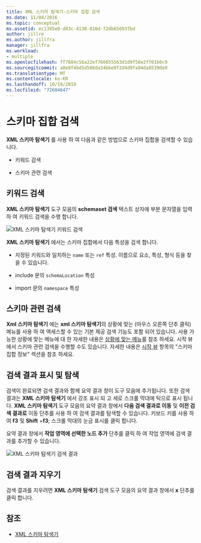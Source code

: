 ```yaml
---
title: XML 스키마 탐색기-스키마 집합 검색
ms.date: 11/04/2016
ms.topic: conceptual
ms.assetid: ec1395e0-d03c-4130-810d-f2db656937bd
author: jillre
ms.author: jillfra
manager: jillfra
ms.workload:
- multiple
ms.openlocfilehash: ff7684c56a22ef760655563d1d9f58e2ff01b0c9
ms.sourcegitcommit: a8e8f4bd5d508da34bbe9f2d4d9fa94da0539de0
ms.translationtype: MT
ms.contentlocale: ko-KR
ms.lasthandoff: 10/19/2019
ms.locfileid: "72604647"
---
```

# <a name="search-the-schema-set"></a>스키마 집합 검색

**XML 스키마 탐색기** 를 사용 하 여 다음과 같은 방법으로 스키마 집합을 검색할 수 있습니다.

- 키워드 검색

- 스키마 관련 검색

## <a name="keyword-search"></a>키워드 검색

**XML 스키마 탐색기** 도구 모음의 **schemaset 검색** 텍스트 상자에 부분 문자열을 입력 하 여 키워드 검색을 수행 합니다.

![XML 스키마 탐색기 키워드 검색](../xml-tools/media/schemaexplorersearch.gif)

**XML 스키마 탐색기** 에서는 스키마 집합에서 다음 특성을 검색 합니다.

- 지정된 키워드와 일치하는 `name` 또는 `ref` 특성. 이름으로 요소, 특성, 형식 등을 찾을 수 있습니다.

- include 문의 `schemaLocation` 특성

- import 문의 `namespace` 특성

## <a name="schema-specific-search"></a>스키마 관련 검색

**Xml 스키마 탐색기** 에는 **xml 스키마 탐색기**의 상황에 맞는 (마우스 오른쪽 단추 클릭) 메뉴를 사용 하 여 액세스할 수 있는 기본 제공 검색 기능도 포함 되어 있습니다. 사용 가능한 상황에 맞는 메뉴에 대 한 자세한 내용은 [상황에 맞는 메뉴](../xml-tools/context-menus-xml-schema-explorer.md)를 참조 하세요. 시작 뷰에서 스키마 관련 검색을 수행할 수도 있습니다. 자세한 내용은 [시작 뷰](../xml-tools/start-view.md) 항목의 "스키마 집합 정보" 섹션을 참조 하세요.

## <a name="display-and-navigate-search-results"></a>검색 결과 표시 및 탐색

검색이 완료되면 검색 결과와 함께 요약 결과 창이 도구 모음에 추가됩니다. 또한 검색 결과는 **XML 스키마 탐색기** 에서 강조 표시 되 고 세로 스크롤 막대에 틱으로 표시 됩니다. **XML 스키마 탐색기** 도구 모음의 요약 결과 창에서 **다음 검색 결과로 이동** 및 **이전 검색 결과로** 이동 단추를 사용 하 여 검색 결과를 탐색할 수 있습니다. 키보드 키를 사용 하 여 **f3** 및 **Shift** +**f3**; 스크롤 막대의 눈금 표시를 클릭 합니다.

요약 결과 창에서 **작업 영역에 선택한 노드 추가** 단추를 클릭 하 여 작업 영역에 검색 결과를 추가할 수 있습니다.

![XML 스키마 탐색기 검색 결과](../xml-tools/media/schemaexplorersearchresult.gif)

## <a name="clear-search-results"></a>검색 결과 지우기

검색 결과를 지우려면 **XML 스키마 탐색기** 검색 도구 모음의 요약 결과 창에서 **x** 단추를 클릭 합니다.

## <a name="see-also"></a>참조

- [XML 스키마 탐색기](../xml-tools/xml-schema-explorer.md)